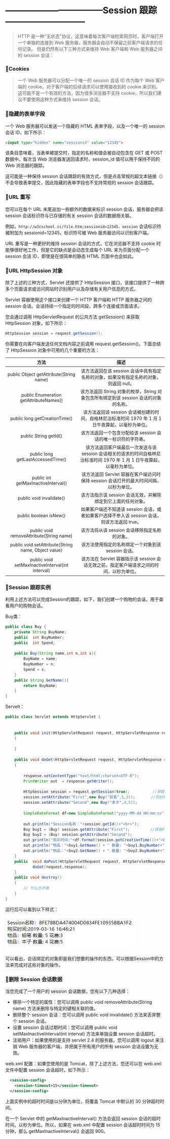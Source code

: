 # ———————————Session 跟踪————————— #

>HTTP 是一种"无状态"协议，这意味着每次客户端检索网页时，客户端打开一个单独的连接到 Web 服务器，服务器会自动不保留之前客户端请求的任何记录。
但是仍然有以下三种方式来维持 Web 客户端和 Web 服务器之间的 session 会话：

### :crown:Cookies ###

>一个 Web 服务器可以分配一个唯一的 session 会话 ID 作为每个 Web 客户端的 cookie，对于客户端的后续请求可以使用接收到的 cookie 来识别。
这可能不是一个有效的方法，因为很多浏览器不支持 cookie，所以我们建议不要使用这种方式来维持 session 会话。

### :crown:隐藏的表单字段 ###

一个 Web 服务器可以发送一个隐藏的 HTML 表单字段，以及一个唯一的 session 会话 ID，如下所示：

```html
<input type="hidden" name="sessionid" value="12345">
```

该条目意味着，当表单被提交时，指定的名称和值会被自动包含在 GET 或 POST 数据中。每次当 Web 浏览器发送回请求时，session_id 值可以用于保持不同的 Web 浏览器的跟踪。

这可能是一种保持 session 会话跟踪的有效方式，但是点击常规的超文本链接（<A HREF...>）不会导致表单提交，因此隐藏的表单字段也不支持常规的 session 会话跟踪。
  
### :crown:URL 重写 ###

您可以在每个 URL 末尾追加一些额外的数据来标识 session 会话，服务器会把该 session 会话标识符与已存储的有关 session 会话的数据相关联。

例如，`http://w3cschool.cc/file.htm;sessionid=12345，session` 会话标识符被附加为 sessionid=12345，标识符可被 Web 服务器访问以识别客户端。

URL 重写是一种更好的维持 session 会话的方式，它在浏览器不支持 cookie 时能够很好地工作，但是它的缺点是会动态生成每个 URL 来为页面分配一个 session 会话 ID，即使是在很简单的静态 HTML 页面中也会如此。

### :crown:URL HttpSession 对象 ###

除了上述的三种方式，Servlet 还提供了 HttpSession 接口，该接口提供了一种跨多个页面请求或访问网站时识别用户以及存储有关用户信息的方式。

Servlet 容器使用这个接口来创建一个 HTTP 客户端和 HTTP 服务器之间的 session 会话。会话持续一个指定的时间段，跨多个连接或页面请求。

您会通过调用 HttpServletRequest 的公共方法 getSession() 来获取 HttpSession 对象，如下所示：

```java
HttpSession session = request.getSession();
```

你需要在向客户端发送任何文档内容之前调用 request.getSession()。下面总结了 HttpSession 对象中可用的几个重要的方法：

|方法|描述|
|:--:|:--:|
|public Object getAttribute(String name)|该方法返回在该 session 会话中具有指定名称的对象，如果没有指定名称的对象，则返回 null。|
|public Enumeration getAttributeNames()|该方法返回 String 对象的枚举，String 对象包含所有绑定到该 session 会话的对象的名称。|
|public long getCreationTime()|该方法返回该 session 会话被创建的时间，自格林尼治标准时间 1970 年 1 月 1 日午夜算起，以毫秒为单位。|
|public String getId()|该方法返回一个包含分配给该 session 会话的唯一标识符的字符串。|
|public long getLastAccessedTime()|该方法返回客户端最后一次发送与该 session 会话相关的请求的时间自格林尼治标准时间 1970 年 1 月 1 日午夜算起，以毫秒为单位。|
|public int getMaxInactiveInterval()|该方法返回 Servlet 容器在客户端访问时保持 session 会话打开的最大时间间隔，以秒为单位。|
|public void invalidate()|该方法指示该 session 会话无效，并解除绑定到它上面的任何对象。|
|public boolean isNew()|如果客户端还不知道该 session 会话，或者如果客户选择不参入该 session 会话，则该方法返回 true。|
|public void removeAttribute(String name)|该方法将从该 session 会话移除指定名称的对象。|
|public void setAttribute(String name, Object value) |该方法使用指定的名称绑定一个对象到该 session 会话。|
|public void setMaxInactiveInterval(int interval)|该方法在 Servlet 容器指示该 session 会话无效之前，指定客户端请求之间的时间，以秒为单位。|

### :crown:Session 跟踪实例 ###

利用上述方法可以完成Session的跟踪，如下，我们创建一个购物的会话，用于查看用户的购物会话。

Buy类：

```java
public class Buy {
    private String BuyName;
    public  int BuyNumber;
    public  int Spend;

    public Buy(String name,int n,int s){
        BuyName = name;
        BuyNumber = n;
        Spend = s;
    }
    public String GetName(){
        return BuyName;
    }
}
```
Servelt：

```java
public class Servlet extends HttpServlet {


    public void init(HttpServletRequest request, HttpServletResponse response) throws ServletException
    {

    }

    public void doGet(HttpServletRequest request, HttpServletResponse response) throws ServletException, IOException
    {

        response.setContentType("text/html;charset=UTF-8");
        PrintWriter out  = response.getWriter();

        HttpSession session = request.getSession(true);          //获取当前Session会话
        session.setAttribute("First",new Buy("铅笔",5,3));       //将对象绑定到会话中。第一个参数为会话名称
        session.setAttribute("Second",new Buy("本子",4,5));

        SimpleDateFormat df=new SimpleDateFormat("yyyy-MM-dd HH:mm:ss");   //设置时间格式

        out.println("Session名称："+session.getId()+"<br>");
        Buy buy1 = (Buy) session.getAttribute("First");         //获取First会话的对象
        Buy buy2 = (Buy) session.getAttribute("Second");
        out.println("购买时间:"+df.format(session.getCreationTime())+"<br>");
        out.println("物品："+buy1.GetName() + " 数量: "+buy1.BuyNumber+"  花费:"+buy1.Spend+"<br>");
        out.println("物品："+buy2.GetName() + " 数量: "+buy2.BuyNumber+"  花费:"+buy2.Spend+"<br>");
    }
    public  void doPost(HttpServletRequest request, HttpServletResponse response) throws ServletException, IOException{
            doGet(request,response);
    }
    public void destroy()
    {
        // 什么也不做
    }
}
```

运行后可以看到以下样式：

![](https://github.com/Lumnca/Servlet/blob/master/Img/a3.png)


可以看出，会话绑定的对象即是我们想要的操作的东西，可以根据Session中的方法来完成对这些对象的操作。


### :crown:删除 Session 会话数据 ###

当您完成了一个用户的 session 会话数据，您有以下几种选择：

 * 移除一个特定的属性：您可以调用 public void removeAttribute(String name) 方法来删除与特定的键相关联的值。
 * 删除整个 session 会话：您可以调用 public void invalidate() 方法来丢弃整个 session 会话。
 * 设置 session 会话过期时间：您可以调用 public void setMaxInactiveInterval(int interval) 方法来单独设置 session 会话超时。
 * 注销用户：如果使用的是支持 servlet 2.4 的服务器，您可以调用 logout 来注销 Web 服务器的客户端，并把属于所有用户的所有 session 会话设置为无效。
 
web.xml 配置：如果您使用的是 Tomcat，除了上述方法，您还可以在 web.xml 文件中配置 session 会话超时，如下所示：

```xml
  <session-config>
    <session-timeout>15</session-timeout>
  </session-config>
```

上面实例中的超时时间是以分钟为单位，将覆盖 Tomcat 中默认的 30 分钟超时时间。

在一个 Servlet 中的 getMaxInactiveInterval() 方法会返回 session 会话的超时时间，以秒为单位。所以，如果在 web.xml 中配置 session 会话超时时间为 15 分钟，那么 getMaxInactiveInterval() 会返回 900。






















